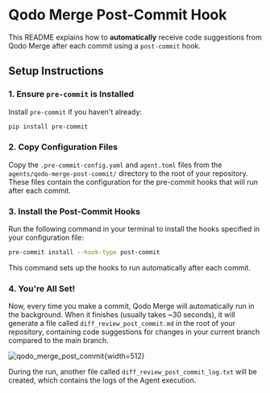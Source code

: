 # Qodo Merge Post-Commit Hook

This README explains how to **automatically** receive code suggestions from Qodo Merge after each commit using a `post-commit` hook.

## Setup Instructions

### 1. Ensure `pre-commit` is Installed

Install `pre-commit` if you haven't already:

```bash
pip install pre-commit
```

### 2. Copy Configuration Files

Copy the `.pre-commit-config.yaml` and `agent.toml` files from the `agents/qodo-merge-post-commit/` directory to the root of your repository. These files contain the configuration for the pre-commit hooks that will run after each commit.

### 3. Install the Post-Commit Hooks

Run the following command in your terminal to install the hooks specified in your configuration file:

```bash
pre-commit install --hook-type post-commit
```

This command sets up the hooks to run automatically after each commit.

### 4. You're All Set!

Now, every time you make a commit, Qodo Merge will automatically run in the background. When it finishes (usually takes ~30 seconds), it will generate a file called `diff_review_post_commit.md` in the root of your repository, containing code suggestions for changes in your current branch compared to the main branch.

![qodo_merge_post_commit](https://codium.ai/images/pr_agent/qodo_merge_post_commit.png){width=512}


During the run, another file called `diff_review_post_commit_log.txt` will be created, which contains the logs of the Agent execution.